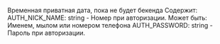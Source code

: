Временная приватная дата, пока не будет бекенда
Содержит:
AUTH_NICK_NAME: string - Номер при авторизации. Может быть: Именем, мылом или номером телефона
AUTH_PASSWORD: string - Пароль при авторизации.
